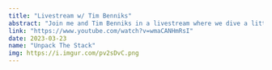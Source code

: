 ```yaml
---
title: "Livestream w/ Tim Benniks"
abstract: "Join me and Tim Benniks in a livestream where we dive a little deeper into building sites and applications with Astro"
link: "https://www.youtube.com/watch?v=wmaCANHmRsI"
date: 2023-03-23
name: "Unpack The Stack"
img: https://i.imgur.com/pv2sDvC.png
---
```

